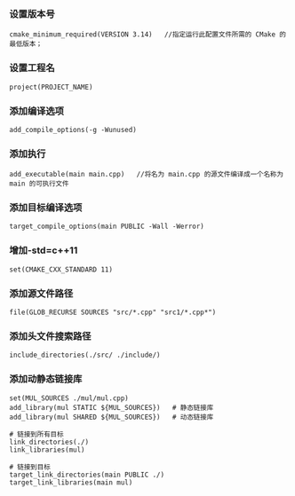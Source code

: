 
### 设置版本号
```
cmake_minimum_required(VERSION 3.14)   //指定运行此配置文件所需的 CMake 的最低版本；
```

### 设置工程名

```
project(PROJECT_NAME)
```

### 添加编译选项
```
add_compile_options(-g -Wunused)
```

### 添加执行
```
add_executable(main main.cpp)   //将名为 main.cpp 的源文件编译成一个名称为 main 的可执行文件
```

### 添加目标编译选项
```
target_compile_options(main PUBLIC -Wall -Werror)
```
### 增加-std=c++11
```
set(CMAKE_CXX_STANDARD 11)
```

### 添加源文件路径
```
file(GLOB_RECURSE SOURCES "src/*.cpp" "src1/*.cpp*")
```

### 添加头文件搜索路径
```
include_directories(./src/ ./include/)
```

### 添加动静态链接库
```
set(MUL_SOURCES ./mul/mul.cpp)
add_library(mul STATIC ${MUL_SOURCES})   # 静态链接库
add_library(mul SHARED ${MUL_SOURCES})   # 动态链接库

# 链接到所有目标
link_directories(./)
link_libraries(mul)

# 链接到目标
target_link_directories(main PUBLIC ./)
target_link_libraries(main mul)
```